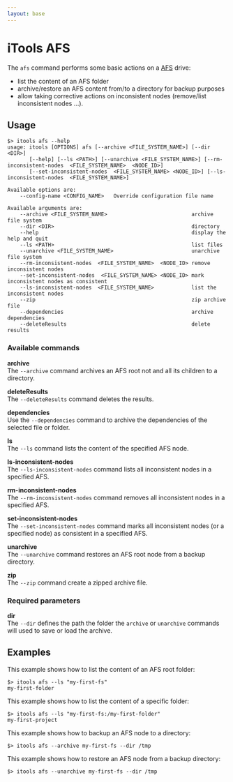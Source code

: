 ```yaml
---
layout: base
---
```


# iTools AFS

The `afs` command performs some basic actions on a [AFS]() drive:
- list the content of an AFS folder
- archive/restore an AFS content from/to a directory for backup purposes
- allow taking corrective actions on inconsistent nodes (remove/list inconsistent nodes ...). 

## Usage
```
$> itools afs --help
usage: itools [OPTIONS] afs [--archive <FILE_SYSTEM_NAME>] [--dir <DIR>]
       [--help] [--ls <PATH>] [--unarchive <FILE_SYSTEM_NAME>] [--rm-inconsistent-nodes  <FILE_SYSTEM_NAME>  <NODE_ID>]
       [--set-inconsistent-nodes  <FILE_SYSTEM_NAME> <NODE_ID>] [--ls-inconsistent-nodes  <FILE_SYSTEM_NAME>]

Available options are:
    --config-name <CONFIG_NAME>   Override configuration file name

Available arguments are:
    --archive <FILE_SYSTEM_NAME>                           archive file system
    --dir <DIR>                                            directory
    --help                                                 display the help and quit
    --ls <PATH>                                            list files
    --unarchive <FILE_SYSTEM_NAME>                         unarchive file system
    --rm-inconsistent-nodes  <FILE_SYSTEM_NAME>  <NODE_ID> remove inconsistent nodes
    --set-inconsistent-nodes  <FILE_SYSTEM_NAME> <NODE_ID> mark inconsistent nodes as consistent
    --ls-inconsistent-nodes  <FILE_SYSTEM_NAME>            list the inconsistent nodes
    --zip                                                  zip archive file
    --dependencies                                         archive dependencies
    --deleteResults                                        delete results
```

### Available commands

**archive**  
The `--archive` command archives an AFS root not and all its children to a directory.

**deleteResults**  
The `--deleteResults` command deletes the results.

**dependencies**  
Use the `--dependencies` command to archive the dependencies of the selected file or folder.

**ls**  
The `--ls` command lists the content of the specified AFS node.

**ls-inconsistent-nodes**  
The `--ls-inconsistent-nodes` command lists all inconsistent nodes in a specified AFS.

**rm-inconsistent-nodes**  
The `--rm-inconsistent-nodes` command removes all inconsistent nodes in a specified AFS.

**set-inconsistent-nodes**  
The `--set-inconsistent-nodes` command marks all inconsistent nodes (or a specified node) as consistent in a specified AFS.

**unarchive**  
The `--unarchive` command restores an AFS root node from a backup directory.

**zip**  
The `--zip` command create a zipped archive file.

### Required parameters

**dir**  
The `--dir` defines the path the folder the `archive` or `unarchive` commands will used to save or load the archive.

## Examples
This example shows how to list the content of an AFS root folder:
```
$> itools afs --ls "my-first-fs"
my-first-folder
```

This example shows how to list the content of a specific folder:
```
$> itools afs --ls "my-first-fs:/my-first-folder"
my-first-project
```

This example shows how to backup an AFS node to a directory:
```
$> itools afs --archive my-first-fs --dir /tmp
```

This example shows how to restore an AFS node from a backup directory:
```
$> itools afs --unarchive my-first-fs --dir /tmp
```
